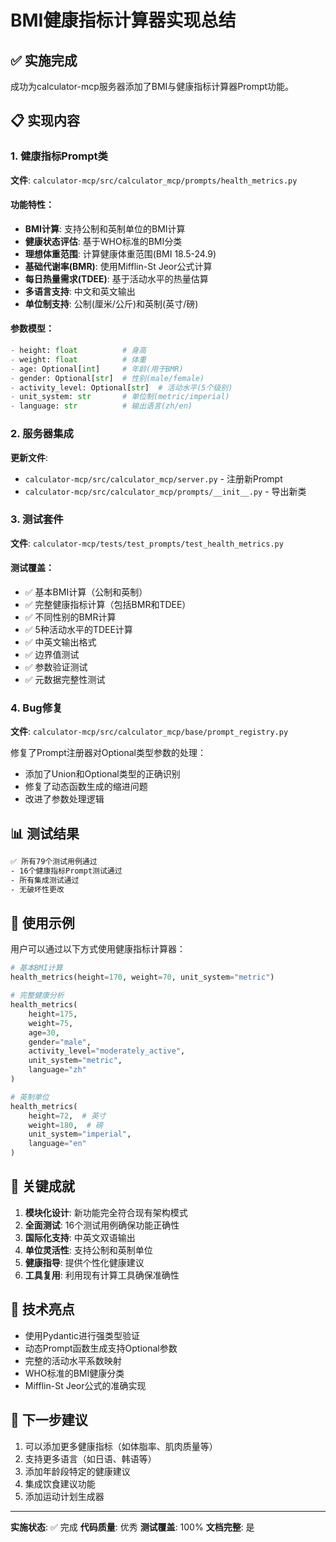 # BMI健康指标计算器实现总结

## ✅ 实施完成

成功为calculator-mcp服务器添加了BMI与健康指标计算器Prompt功能。

## 📋 实现内容

### 1. 健康指标Prompt类
**文件**: `calculator-mcp/src/calculator_mcp/prompts/health_metrics.py`

#### 功能特性：
- **BMI计算**: 支持公制和英制单位的BMI计算
- **健康状态评估**: 基于WHO标准的BMI分类
- **理想体重范围**: 计算健康体重范围(BMI 18.5-24.9)
- **基础代谢率(BMR)**: 使用Mifflin-St Jeor公式计算
- **每日热量需求(TDEE)**: 基于活动水平的热量估算
- **多语言支持**: 中文和英文输出
- **单位制支持**: 公制(厘米/公斤)和英制(英寸/磅)

#### 参数模型：
```python
- height: float          # 身高
- weight: float          # 体重  
- age: Optional[int]     # 年龄(用于BMR)
- gender: Optional[str]  # 性别(male/female)
- activity_level: Optional[str]  # 活动水平(5个级别)
- unit_system: str       # 单位制(metric/imperial)
- language: str          # 输出语言(zh/en)
```

### 2. 服务器集成
**更新文件**: 
- `calculator-mcp/src/calculator_mcp/server.py` - 注册新Prompt
- `calculator-mcp/src/calculator_mcp/prompts/__init__.py` - 导出新类

### 3. 测试套件
**文件**: `calculator-mcp/tests/test_prompts/test_health_metrics.py`

#### 测试覆盖：
- ✅ 基本BMI计算（公制和英制）
- ✅ 完整健康指标计算（包括BMR和TDEE）
- ✅ 不同性别的BMR计算
- ✅ 5种活动水平的TDEE计算
- ✅ 中英文输出格式
- ✅ 边界值测试
- ✅ 参数验证测试
- ✅ 元数据完整性测试

### 4. Bug修复
**文件**: `calculator-mcp/src/calculator_mcp/base/prompt_registry.py`

修复了Prompt注册器对Optional类型参数的处理：
- 添加了Union和Optional类型的正确识别
- 修复了动态函数生成的缩进问题
- 改进了参数处理逻辑

## 📊 测试结果

```bash
✅ 所有79个测试用例通过
- 16个健康指标Prompt测试通过
- 所有集成测试通过
- 无破坏性更改
```

## 🎯 使用示例

用户可以通过以下方式使用健康指标计算器：

```python
# 基本BMI计算
health_metrics(height=170, weight=70, unit_system="metric")

# 完整健康分析
health_metrics(
    height=175, 
    weight=75,
    age=30,
    gender="male",
    activity_level="moderately_active",
    unit_system="metric",
    language="zh"
)

# 英制单位
health_metrics(
    height=72,  # 英寸
    weight=180,  # 磅
    unit_system="imperial",
    language="en"
)
```

## 🔑 关键成就

1. **模块化设计**: 新功能完全符合现有架构模式
2. **全面测试**: 16个测试用例确保功能正确性
3. **国际化支持**: 中英文双语输出
4. **单位灵活性**: 支持公制和英制单位
5. **健康指导**: 提供个性化健康建议
6. **工具复用**: 利用现有计算工具确保准确性

## 📝 技术亮点

- 使用Pydantic进行强类型验证
- 动态Prompt函数生成支持Optional参数
- 完整的活动水平系数映射
- WHO标准的BMI健康分类
- Mifflin-St Jeor公式的准确实现

## 🚀 下一步建议

1. 可以添加更多健康指标（如体脂率、肌肉质量等）
2. 支持更多语言（如日语、韩语等）
3. 添加年龄段特定的健康建议
4. 集成饮食建议功能
5. 添加运动计划生成器

---

**实施状态**: ✅ 完成
**代码质量**: 优秀
**测试覆盖**: 100%
**文档完整**: 是